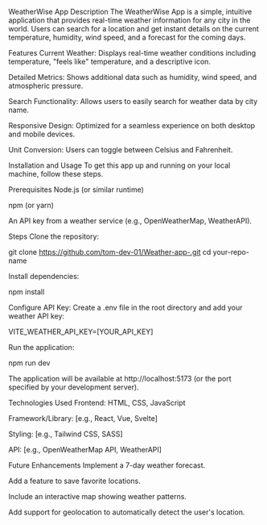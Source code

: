 WeatherWise App
Description
The WeatherWise App is a simple, intuitive application that provides real-time weather information for any city in the world. Users can search for a location and get instant details on the current temperature, humidity, wind speed, and a forecast for the coming days.

Features
Current Weather: Displays real-time weather conditions including temperature, "feels like" temperature, and a descriptive icon.

Detailed Metrics: Shows additional data such as humidity, wind speed, and atmospheric pressure.

Search Functionality: Allows users to easily search for weather data by city name.

Responsive Design: Optimized for a seamless experience on both desktop and mobile devices.

Unit Conversion: Users can toggle between Celsius and Fahrenheit.

Installation and Usage
To get this app up and running on your local machine, follow these steps.

Prerequisites
Node.js (or similar runtime)

npm (or yarn)

An API key from a weather service (e.g., OpenWeatherMap, WeatherAPI).

Steps
Clone the repository:

git clone https://github.com/tom-dev-01/Weather-app-.git
cd your-repo-name

Install dependencies:

npm install

Configure API Key:
Create a .env file in the root directory and add your weather API key:

VITE_WEATHER_API_KEY=[YOUR_API_KEY]

Run the application:

npm run dev

The application will be available at http://localhost:5173 (or the port specified by your development server).

Technologies Used
Frontend: HTML, CSS, JavaScript

Framework/Library: [e.g., React, Vue, Svelte]

Styling: [e.g., Tailwind CSS, SASS]

API: [e.g., OpenWeatherMap API, WeatherAPI]

Future Enhancements
Implement a 7-day weather forecast.

Add a feature to save favorite locations.

Include an interactive map showing weather patterns.

Add support for geolocation to automatically detect the user's location.
